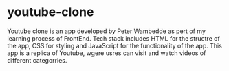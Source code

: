# youtube-clone

Youtube clone is an app developed by Peter Wambedde as pert of my learning process of FrontEnd. Tech stack includes HTML for the structre of the app, CSS for styling and JavaScript for the functionality of the app. This app is a replica of Youtube, wgere usres can visit and watch videos of different categorries.
